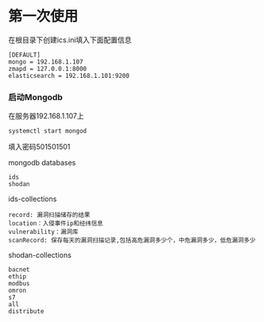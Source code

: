 # 第一次使用
在根目录下创建ics.ini填入下面配置信息
```
[DEFAULT]
mongo = 192.168.1.107
zmapd = 127.0.0.1:8000
elasticsearch = 192.168.1.101:9200
```

### 启动Mongodb
在服务器192.168.1.107上
```
systemctl start mongod
```
填入密码501501501

mongodb databases
```
ids
shodan
```
ids-collections
```
record: 漏洞扫描储存的结果
location：入侵事件ip和经纬信息
vulnerability：漏洞库
scanRecord: 保存每天的漏洞扫描记录,包括高危漏洞多少个，中危漏洞多少，低危漏洞多少
```
shodan-collections
```
bacnet
ethip
modbus
omron
s7
all
distribute
```

